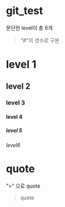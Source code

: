 # git_test

문단읜 level이 총 6개 
 > "#"의 갯수로 구분

 # level 1
 ## level 2
 ### level 3
 #### level 4
 ##### level 5
 ###### level6 


# quote
">" 으로 quote 
> quete
